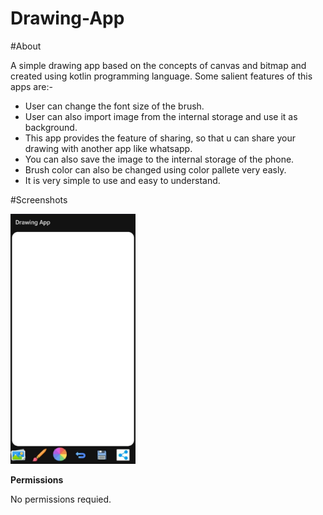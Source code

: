 # Drawing-App

#About 

A simple drawing app based on the concepts of canvas and bitmap and created using kotlin programming language. Some salient features of this apps are:-

* User can change the font size of the brush.
* User can also import image from the internal storage and use it as background.
* This app provides the feature of sharing, so that u can share your drawing with another app like whatsapp.
* You can also save the image to the internal storage of the phone.
* Brush color can also be changed using color pallete very easly.
* It is very simple to use and easy to understand.

#Screenshots

<img src='https://github.com/SarthakKl/Drawing-App/blob/master/app/Screenshot.jpeg' width="200" height="400">

**Permissions**

No permissions requied.



